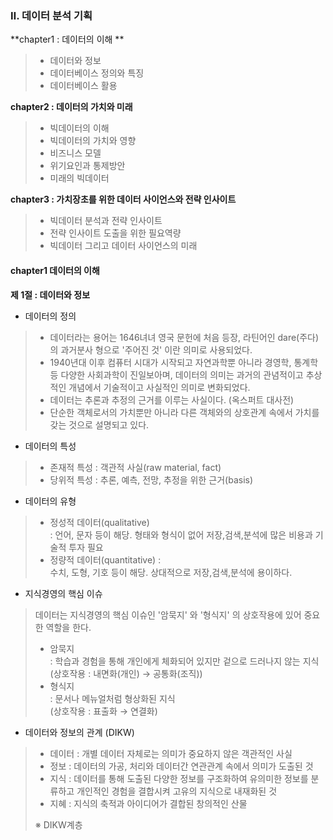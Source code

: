 ### Ⅱ. 데이터 분석 기획 



**chapter1 : 데이터의 이해 **

> - 데이터와 정보 
> - 데이터베이스 정의와 특징  
> - 데이터베이스 활용 

**chapter2 : 데이터의 가치와 미래**

> - 빅데이터의 이해
> - 빅데이터의 가치와 영향
> - 비즈니스 모델 
> - 위기요인과 통제방안
> - 미래의 빅데이터 

**chapter3 : 가치장초를 위한 데이터 사이언스와 전략 인사이트**

> * 빅데이터 분석과 전략 인사이트 
> * 전략 인사이트 도출을 위한 필요역량 
> * 빅데이터 그리고 데이터 사이언스의 미래 



#### chapter1 데이터의 이해 

**제 1절 : 데이터와 정보**

- 데이터의 정의 

> * 데이터라는 용어는 1646녀녀 영국 문헌에 처음 등장, 라틴어인 dare(주다)의 과거분사 형으로 '주어진 것' 이란 의미로 사용되었다. 
> * 1940년대 이후 컴퓨터 시대가 시작되고 자연과학뿐 아니라 경영학, 통계학 등 다양한 사회과학이 진일보아며, 데이터의 의미는 과거의 관념적이고 추상적인 개념에서 기술적이고 사실적인 의미로 변화되었다. 
> * 데이터는 추론과 추정의 근거를 이루는 사실이다. (옥스퍼트 대사전)
> * 단순한 객체로서의 가치뿐만 아니라 다른 객체와의 상호관계 속에서 가치를 갖는 것으로 설명되고 있다. 

- 데이터의 특성 

> * 존재적 특성 : 객관적 사실(raw material, fact)
> * 당위적 특성 : 추론, 예측, 전망, 추정을 위한 근거(basis)

- 데이터의 유형 

> * 정성적 데이터(qualitative)<br> : 언어, 문자 등이 해당. 형태와 형식이 없어 저장,검색,분석에 많은 비용과 기술적 투자 필요
> * 정량적 데이터(quantitative) :<br> 수치, 도형, 기호 등이 해당. 상대적으로 저장,검색,분석에 용이하다. 

- 지식경영의 핵심 이슈

> 데이터는 지식경영의 핵심 이슈인 '암묵지' 와 '형식지' 의 상호작용에 있어 중요한 역할을 한다. 
>
> * 암묵지<br>: 학습과 경험을 통해 개인에게 체화되어 있지만 겉으로 드러나지 않는 지식	(상호작용 : 내면화(개인) → 공통화(조직))
> * 형식지<br>: 문서나 메뉴얼처럼 형상화된 지식<br>(상호작용 : 표출화 → 연결화)

- 데이터와 정보의 관계 (DIKW)

> - 데이터 : 개별 데이터 자체로는 의미가 중요하지 않은 객관적인 사실 
> - 정보 : 데이터의 가공, 처리와 데이터간 연관관계 속에서 의미가 도출된 것 
> - 지식 : 데이터를 통해 도출된 다양한 정보를 구조화하여 유의미한 정보를 분류하고 개인적인 경험을 결합시켜 고유의 지식으로 내재화된 것 
> - 지혜 : 지식의 축적과 아이디어가 결합된 창의적인 산물 
>
> ※ DIKW계층 